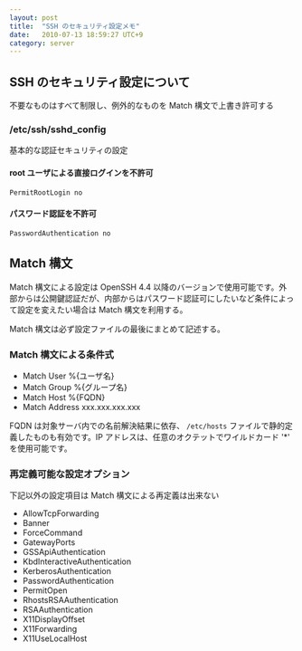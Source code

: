 ```yaml
---
layout: post
title:  "SSH のセキュリティ設定メモ"
date:   2010-07-13 18:59:27 UTC+9
category: server
---
```


## SSH のセキュリティ設定について

不要なものはすべて制限し、例外的なものを Match 構文で上書き許可する

### /etc/ssh/sshd_config

基本的な認証セキュリティの設定

#### root ユーザによる直接ログインを不許可

~~~
PermitRootLogin no
~~~

#### パスワード認証を不許可

~~~
PasswordAuthentication no
~~~

## Match 構文

Match 構文による設定は OpenSSH 4.4 以降のバージョンで使用可能です。外部からは公開鍵認証だが、内部からはパスワード認証可にしたいなど条件によって設定を変えたい場合は Match 構文を利用する。

Match 構文は必ず設定ファイルの最後にまとめて記述する。

### Match 構文による条件式

- Match User %{ユーザ名}
- Match Group %{グループ名}
- Match Host %{FQDN}
- Match Address xxx.xxx.xxx.xxx

FQDN は対象サーバ内での名前解決結果に依存、 `/etc/hosts` ファイルで静的定義したものも有効です。IP アドレスは、任意のオクテットでワイルドカード '*' を使用可能です。

### 再定義可能な設定オプション

下記以外の設定項目は Match 構文による再定義は出来ない

- AllowTcpForwarding
- Banner
- ForceCommand
- GatewayPorts
- GSSApiAuthentication
- KbdInteractiveAuthentication
- KerberosAuthentication
- PasswordAuthentication
- PermitOpen
- RhostsRSAAuthentication
- RSAAuthentication
- X11DisplayOffset
- X11Forwarding
- X11UseLocalHost

